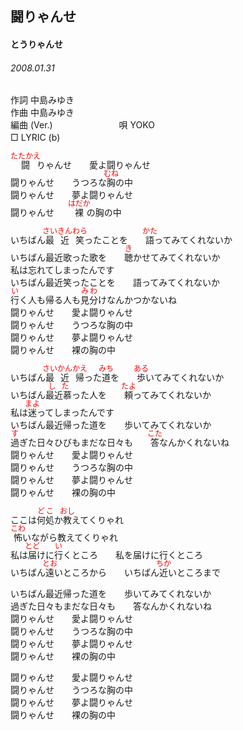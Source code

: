 <style type="text/css">
	ruby{
	    ruby-position: over;
	}
	ruby > rt{font-size: 12px;color:red;}
	p{font:16px;font-size: '楷体'}
</style>
## 闘りゃんせ
#### とうりゃんせ
###### 2008.01.31


作詞     中島みゆき　　　　　   
作曲      中島みゆき  　　　   
編曲 (Ver.) 　　　　　　　
唄     YOKO      
□ LYRIC (b)　   
   
<ruby><rb>闘</rb><rp>(</rp><rt>たたかえ</rt><rp>)</rp></ruby>りゃんせ　　愛よ闘りゃんせ   
闘りゃんせ　　うつろな<ruby><rb>胸</rb><rp>(</rp><rt>むね</rt><rp>)</rp></ruby>の中   
闘りゃんせ　　夢よ闘りゃんせ   
闘りゃんせ　　<ruby><rb>裸</rb><rp>(</rp><rt>はだか</rt><rp>)</rp></ruby>の胸の中   
   
いちばん<ruby><rb>最近</rb><rp>(</rp><rt>さいきん</rt><rp>)</rp></ruby><ruby><rb>笑</rb><rp>(</rp><rt>わら</rt><rp>)</rp></ruby>ったことを　　<ruby><rb>語</rb><rp>(</rp><rt>かた</rt><rp>)</rp></ruby>ってみてくれないか   
いちばん最近歌った歌を　　<ruby><rb>聴</rb><rp>(</rp><rt>き</rt><rp>)</rp></ruby>かせてみてくれないか   
私は忘れてしまったんです   
いちばん最近笑ったことを　　語ってみてくれないか   
<ruby><rb>行</rb><rp>(</rp><rt>い</rt><rp>)</rp></ruby>く人も帰る人も<ruby><rb>見分</rb><rp>(</rp><rt>みわ</rt><rp>)</rp></ruby>けなんかつかないね   
闘りゃんせ　　愛よ闘りゃんせ   
闘りゃんせ　　うつろな胸の中   
闘りゃんせ　　夢よ闘りゃんせ   
闘りゃんせ　　裸の胸の中   
   
いちばん<ruby><rb>最近</rb><rp>(</rp><rt>さいかん</rt><rp>)</rp></ruby><ruby><rb>帰</rb><rp>(</rp><rt>かえ</rt><rp>)</rp></ruby>った<ruby><rb>道</rb><rp>(</rp><rt>みち</rt><rp>)</rp></ruby>を　　<ruby><rb>歩</rb><rp>(</rp><rt>ある</rt><rp>)</rp></ruby>いてみてくれないか   
いちばん<ruby><rb>最近慕</rb><rp>(</rp><rt>した</rt><rp>)</rp></ruby>った人を　　<ruby><rb>頼</rb><rp>(</rp><rt>たよ</rt><rp>)</rp></ruby>ってみてくれないか   
私は<ruby><rb>迷</rb><rp>(</rp><rt>まよ</rt><rp>)</rp></ruby>ってしまったんです   
いちばん最近帰った道を　　歩いてみてくれないか   
<ruby><rb>過</rb><rp>(</rp><rt>す</rt><rp>)</rp></ruby>ぎた日々</rb><rp>(</rp><rt>ひび</rt><rp>)</rp></ruby>もまだな日々も　　<ruby><rb>答</rb><rp>(</rp><rt>こた</rt><rp>)</rp></ruby>なんかくれないね   
闘りゃんせ　　愛よ闘りゃんせ   
闘りゃんせ　　うつろな胸の中   
闘りゃんせ　　夢よ闘りゃんせ   
闘りゃんせ　　裸の胸の中   
   
ここは<ruby><rb>何処</rb><rp>(</rp><rt>どこ</rt><rp>)</rp></ruby>か<ruby><rb>教</rb><rp>(</rp><rt>おし</rt><rp>)</rp></ruby>えてくりゃれ   
<ruby><rb>怖</rb><rp>(</rp><rt>こわ</rt><rp>)</rp></ruby>いながら教えてくりゃれ   
私は<ruby><rb>届</rb><rp>(</rp><rt>とど</rt><rp>)</rp></ruby>けに<ruby><rb>行</rb><rp>(</rp><rt>い</rt><rp>)</rp></ruby>くところ　　私を届けに行くところ   
いちばん<ruby><rb>遠</rb><rp>(</rp><rt>とお</rt><rp>)</rp></ruby>いところから　　いちばん<ruby><rb>近</rb><rp>(</rp><rt>ちか</rt><rp>)</rp></ruby>いところまで   
   
いちばん最近帰った道を　　歩いてみてくれないか   
過ぎた日々もまだな日々も　　答なんかくれないね   
闘りゃんせ　　愛よ闘りゃんせ   
闘りゃんせ　　うつろな胸の中   
闘りゃんせ　　夢よ闘りゃんせ   
闘りゃんせ　　裸の胸の中   
   
闘りゃんせ　　愛よ闘りゃんせ   
闘りゃんせ　　うつろな胸の中   
闘りゃんせ　　夢よ闘りゃんせ   
闘りゃんせ　　裸の胸の中   